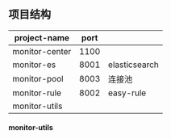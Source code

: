 ## 项目结构

| project-name   | port |               |
| -------------- | ---- | ------------- |
| monitor-center | 1100 |               |
| monitor-es     | 8001 | elasticsearch |
| monitor-pool   | 8003 | 连接池        |
| monitor-rule   | 8002 | easy-rule     |
| monitor-utils  |      |               |



#### 



#### 



#### 



#### 



#### monitor-utils